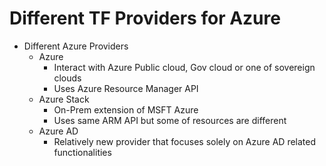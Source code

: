 # Different TF Providers for Azure

- Different Azure Providers
    - Azure
        - Interact with Azure Public cloud, Gov cloud or one of sovereign clouds
        - Uses Azure Resource Manager API
    - Azure Stack
        - On-Prem extension of MSFT Azure
        - Uses same ARM API but some of resources are different
    - Azure AD
        - Relatively new provider that focuses solely on Azure AD related functionalities

